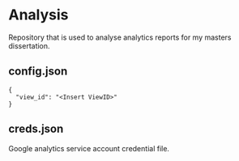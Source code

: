 # Analysis

Repository that is used to analyse analytics reports for my masters dissertation.

## config.json
````
{
  "view_id": "<Insert ViewID>"
}
````

## creds.json
Google analytics service account credential file.

